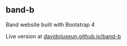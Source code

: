 ## band-b

Band website built with Bootstrap 4

Live version at [davidoluseun.github.io/band-b](https://davidoluseun.github.io/band-b)
